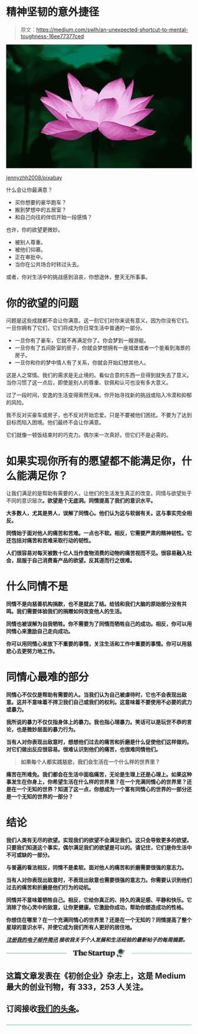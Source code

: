 # 精神坚韧的意外捷径

> 原文：<https://medium.com/swlh/an-unexpected-shortcut-to-mental-toughness-16ee77377ced>

![](img/f3d5066cab7047cf06999152464e09e0.png)

[jennyzhh2008/pixabay](https://pixabay.com/en/lotus-flower-summer-zen-lake-978659/)

什么会让你最满意？

*   买你想要的豪华跑车？
*   搬到梦想中的五居室？
*   和自己向往的伴侣开始一段感情？

也许，你的欲望更微妙。

*   被别人尊重。
*   被他们仰慕。
*   正在审批中。
*   当你在公共场合时转过头去。

或者，你对生活中的挑战感到沮丧，你想退休，整天无所事事。

# 你的欲望的问题

问题是这些成就都不会让你满意。这一刻它们对你来说有意义，因为你没有它们。一旦你拥有了它们，它们将成为你日常生活中普通的一部分。

*   一旦你有了豪车，它就不再满足你了。你会梦到一艘游艇。
*   一旦你有了五间卧室的房子，你就会梦想拥有一座城堡或者一个能看到海景的房子。
*   一旦你和你的梦中情人有了关系，你就会开始幻想其他人。

这是人之常情。我们的需求是无止境的。看似合意的东西一旦得到就失去了意义。当你习惯了这一点后，即使是别人的尊重、钦佩和认可也没有多大意义。

过了一段时间，安逸的生活变得索然无味。你开始寻找新的挑战或陷入冷漠和抑郁的风险。

我不反对买豪车或房子，也不反对开始恋爱。只是不要被他们困扰。不要为了达到目标而陷入困境。他们最终不会让你满意。

它们就像一顿饭结束时的巧克力。偶尔来一次真好。但它们不是必需的。

# 如果实现你所有的愿望都不能满足你，什么能满足你？

让我们满足的是帮助有需要的人，让他们的生活发生真正的改变。同情与欲望处于不同的意识层次[](https://ideavisionaction.com/entrepreneurship/the-zen-of-entrepreneurship/)**。欲望是个无底洞。同情提高了我们的意识水平。**

**大多数人，尤其是男人，误解了同情心。他们认为这与软弱有关。这与事实完全相反。**

**同情始于面对他人的痛苦和苦难。一点也不软。相反，它需要严肃的精神韧性。它还包括对痛苦和苦难采取行动的韧性。**

**人们很容易对每天被数十亿人当作食物消费的动物的痛苦视而不见。很容易融入社会，屈服于自己消费畜产品的欲望。反其道而行之很难。**

# **什么同情不是**

**同情不是向慈善机构捐款，也不是就此了结。给钱和我们大脑的原始部分没有共鸣。我们需要体验我们的捐赠如何改变他人的生活。**

**同情也被误解为自我牺牲。你不需要为了同情而牺牲自己的成功。相反，你可以用同情心来激励自己走向成功。**

**你可以用同情心来放下不重要的事情，关注生活和工作中重要的事情。你可以用慈悲心去更努力地工作。**

# **同情心最难的部分**

**同情心不仅仅是帮助有需要的人。当我们认为自己被虐待时，它也不会表现出敌意。这并不意味着不捍卫我们自己或我们的权利。这意味着不要使用不必要的武力或暴力。**

**我所说的暴力不仅仅指身体上的暴力。我也指心理暴力。笑话可以是玩世不恭的言论，也是微妙层面的暴力行为。**

**当有人对你表现出敌意时，想想他们过去的痛苦和折磨是什么促使他们这样做的。对它们做出反应很容易。很难认识到他们的痛苦，也很难同情他们。**

> ****如果每个人都实践慈悲，我们会生活在一个什么样的世界里？****

**痛苦在所难免。我们都会在生活中面临痛苦，无论是生理上还是心理上。如果这种事发生在你身上，你希望生活在什么样的世界里？在一个充满同情心的世界里？还是在一个无知的世界？知道了这一点，你想成为一个富有同情心的世界的一部分还是一个无知的世界的一部分？**

# **结论**

**我们人类有无尽的欲望。实现我们的欲望不会满足我们。这只会导致更多的欲望。只要我们知道这个事实，偶尔满足我们的欲望是可以的。请记住，它们是你生活中不可或缺的一部分。**

**与普遍的看法相反，同情不是柔软。面对他人的痛苦和折磨需要很强的意志力。**

**当有人对你表现出敌意时，不表现出敌意也需要很强的意志力。你需要认识到他们过去的痛苦和折磨是他们行为的动机。**

**同情并不意味着牺牲自己。相反，它给你真正的、持久的满足感、平静和快乐。它消除了你心灵中的敌意，让你更健康。它激励你成功，帮助你塑造成功的性格。**

**你想住在哪里？在一个充满同情心的世界里？还是在一个无知的？同情提高了整个星球的意识水平，并使它成为我们所有人更好的居住地。**

**[***注册我的电子邮件简讯***](https://ideavisionaction.com/email-newsletter/) ***接收我关于个人发展和生活经验的最新帖子的每周摘要。*****

**[![](img/308a8d84fb9b2fab43d66c117fcc4bb4.png)](https://medium.com/swlh)**

## **这篇文章发表在《初创企业》杂志上，这是 Medium 最大的创业刊物，有 333，253 人关注。**

## **订阅接收[我们的头条](http://growthsupply.com/the-startup-newsletter/)。**

**[![](img/b0164736ea17a63403e660de5dedf91a.png)](https://medium.com/swlh)**